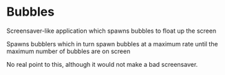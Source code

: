 # Bubbles
Screensaver-like application which spawns bubbles to float up the screen

Spawns bubblers which in turn spawn bubbles at a maximum rate until the maximum number of bubbles are on screen

No real point to this, although it would not make a bad screensaver.